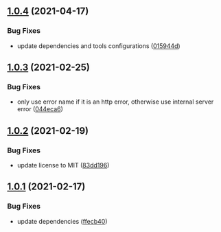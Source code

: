 ## [1.0.4](https://github.com/valverdealbo/error-handler-middleware/compare/v1.0.3...v1.0.4) (2021-04-17)


### Bug Fixes

* update dependencies and tools configurations ([015944d](https://github.com/valverdealbo/error-handler-middleware/commit/015944d72c979de5b486e7ef3231721cae115627))

## [1.0.3](https://github.com/valverdealbo/error-handler-middleware/compare/v1.0.2...v1.0.3) (2021-02-25)


### Bug Fixes

* only use error name if it is an http error, otherwise use internal server error ([044eca6](https://github.com/valverdealbo/error-handler-middleware/commit/044eca631934d3ba92227c7482cd45dec3d489b2))

## [1.0.2](https://github.com/valverdealbo/error-handler-middleware/compare/v1.0.1...v1.0.2) (2021-02-19)


### Bug Fixes

* update license to MIT ([83dd196](https://github.com/valverdealbo/error-handler-middleware/commit/83dd196603764367d8140ca29a17cf847a8df685))

## [1.0.1](https://github.com/valverdealbo/error-handler-middleware/compare/v1.0.0...v1.0.1) (2021-02-17)


### Bug Fixes

* update dependencies ([ffecb40](https://github.com/valverdealbo/error-handler-middleware/commit/ffecb40a689761b8e588f39b74997d27ea007da6))
